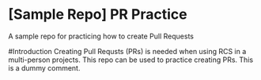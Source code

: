 # [Sample Repo] PR Practice
A sample repo for practicing how to create Pull Requests

#Introduction
Creating Pull Requsts (PRs) is needed when using RCS in a multi-person projects. This repo can be used to practice creating PRs. This is a dummy comment.
